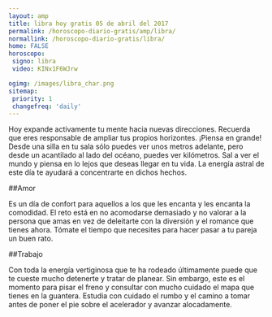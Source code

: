 ```yaml
---
layout: amp
title: libra hoy gratis 05 de abril del 2017 
permalink: /horoscopo-diario-gratis/amp/libra/
normallink: /horoscopo-diario-gratis/libra/
home: FALSE
horoscopo:
 signo: libra
 video: KINx1F6WJrw

ogimg: /images/libra_char.png
sitemap:
 priority: 1
 changefreq: 'daily'
---
```



Hoy expande activamente tu mente hacia nuevas direcciones. Recuerda que eres responsable de ampliar tus propios horizontes. ¡Piensa en grande! Desde una silla en tu sala sólo puedes ver unos metros adelante, pero desde un acantilado al lado del océano, puedes ver kilómetros. Sal a ver el mundo y piensa en lo lejos que deseas llegar en tu vida. La energía astral de este día te ayudará a concentrarte en dichos hechos.

##Amor

Es un día de confort para aquellos a los que les encanta y les encanta la comodidad. El reto está en no acomodarse demasiado y no valorar a la persona que amas en vez de deleitarte con la diversión y el romance que tienes ahora. Tómate el tiempo que necesites para hacer pasar a tu pareja un buen rato.

##Trabajo

Con toda la energía vertiginosa que te ha rodeado últimamente puede que te cueste mucho detenerte y tratar de planear. Sin embargo, este es el momento para pisar el freno y consultar con mucho cuidado el mapa que tienes en la guantera. Estudia con cuidado el rumbo y el camino a tomar antes de poner el pie sobre el acelerador y avanzar alocadamente.